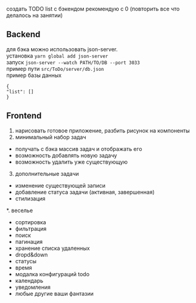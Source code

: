 создать TODO list с бэкендом
рекомендую с 0 (повторить все что делалось на занятии)

## Backend

для бэка можно использовать json-server.  
установка `yarn global add json-server`  
запуск `json-server --watch PATH/TO/DB --port 3033 `  
пример пути `src/ToDo/server/db.json`  
пример базы данных

```
{
"list": []
}
```

## Frontend

1. нарисовать готовое приложение, разбить рисунок на компоненты
2. минимальный набор задач

- получать с бэка массив задач и отображать его
- возможность добавлять новую задачу
- возможность удалить уже существующую

3. дополнительные задачи

- изменение существующей записи
- добавление статуса задачи (активная, завершенная)
- стилизация

\*. веселье

- сортировка
- фильтрация
- поиск
- пагинация
- хранение списка удаленных
- dropd&down
- статусы
- время
- модалка конфигураций todo
- календарь
- уведомления
- любые другие ваши фантазии
